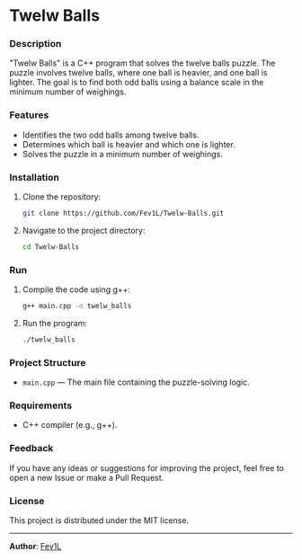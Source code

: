 # Twelw Balls

### Description
"Twelw Balls" is a C++ program that solves the twelve balls puzzle. The puzzle involves twelve balls, where one ball is heavier, and one ball is lighter. The goal is to find both odd balls using a balance scale in the minimum number of weighings.

### Features
- Identifies the two odd balls among twelve balls.
- Determines which ball is heavier and which one is lighter.
- Solves the puzzle in a minimum number of weighings.

### Installation
1. Clone the repository:
   ```bash
   git clone https://github.com/Fev1L/Twelw-Balls.git
   ```
2. Navigate to the project directory:
   ```bash
   cd Twelw-Balls
   ```

### Run
1. Compile the code using g++:
   ```bash
   g++ main.cpp -o twelw_balls
   ```
2. Run the program:
   ```bash
   ./twelw_balls
   ```

### Project Structure
- `main.cpp` — The main file containing the puzzle-solving logic.

### Requirements
- C++ compiler (e.g., g++).

### Feedback
If you have any ideas or suggestions for improving the project, feel free to open a new Issue or make a Pull Request.

### License
This project is distributed under the MIT license.

---
**Author**: [Fev1L](https://github.com/Fev1L)

